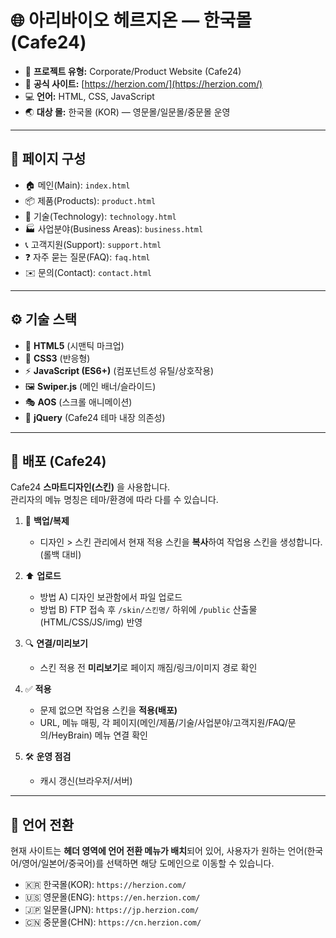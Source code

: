 # 🌐 아리바이오 헤르지온 — 한국몰 (Cafe24)

- 🏢 **프로젝트 유형:** Corporate/Product Website (Cafe24)  
- 🔗 **공식 사이트:** [https://herzion.com/](https://herzion.com/)  
- 💻 **언어:** HTML, CSS, JavaScript  
- 🌏 **대상 몰:** 한국몰 (KOR) — 영문몰/일문몰/중문몰 운영  

---

## 📄 페이지 구성
- 🏠 메인(Main): `index.html`  
- 📦 제품(Products): `product.html`  
- 🔬 기술(Technology): `technology.html`  
- 🏭 사업분야(Business Areas): `business.html`  
- 📞 고객지원(Support): `support.html`  
- ❓ 자주 묻는 질문(FAQ): `faq.html`  
- ✉️ 문의(Contact): `contact.html`  

---

## ⚙️ 기술 스택
- 📝 **HTML5** (시맨틱 마크업)  
- 🎨 **CSS3** (반응형)  
- ⚡ **JavaScript (ES6+)** (컴포넌트성 유틸/상호작용)  
- 🖼️ **Swiper.js** (메인 배너/슬라이드)  
- 🎭 **AOS** (스크롤 애니메이션)  
- 🧩 **jQuery** (Cafe24 테마 내장 의존성)  

---

## 🚀 배포 (Cafe24)

Cafe24 **스마트디자인(스킨)** 을 사용합니다.  
관리자의 메뉴 명칭은 테마/환경에 따라 다를 수 있습니다.  

1. 📂 **백업/복제**  
   - 디자인 > 스킨 관리에서 현재 적용 스킨을 **복사**하여 작업용 스킨을 생성합니다. (롤백 대비)

2. ⬆️ **업로드**  
   - 방법 A) 디자인 보관함에서 파일 업로드  
   - 방법 B) FTP 접속 후 `/skin/스킨명/` 하위에 `/public` 산출물(HTML/CSS/JS/img) 반영  

3. 🔍 **연결/미리보기**  
   - 스킨 적용 전 **미리보기**로 페이지 깨짐/링크/이미지 경로 확인  

4. ✅ **적용**  
   - 문제 없으면 작업용 스킨을 **적용(배포)**  
   - URL, 메뉴 매핑, 각 페이지(메인/제품/기술/사업분야/고객지원/FAQ/문의/HeyBrain) 메뉴 연결 확인  

5. 🛠️ **운영 점검**  
   - 캐시 갱신(브라우저/서버)  

---

## 🔁 언어 전환

현재 사이트는 **헤더 영역에 언어 전환 메뉴가 배치**되어 있어, 사용자가 원하는 언어(한국어/영어/일본어/중국어)를 선택하면 해당 도메인으로 이동할 수 있습니다.  

- 🇰🇷 한국몰(KOR): `https://herzion.com/`  
- 🇺🇸 영문몰(ENG): `https://en.herzion.com/`  
- 🇯🇵 일문몰(JPN): `https://jp.herzion.com/`  
- 🇨🇳 중문몰(CHN): `https://cn.herzion.com/`  


